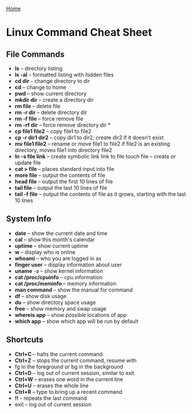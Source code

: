[Home](https://bproorda.github.io/learning.journal/)

# Linux Command Cheat Sheet #

## File Commands ##
- **ls** – directory listing
- **ls -al** – formatted listing with hidden files
- **cd dir** - change directory to dir
- **cd** – change to home
- **pwd** – show current directory
- **mkdir dir** – create a directory dir
- **rm file** – delete file
- **rm -r dir** – delete directory dir
- **rm -f file** – force remove file
- **rm -rf dir** – force remove directory dir *
- **cp file1 file2** – copy file1 to file2
- **cp -r dir1 dir2** – copy dir1 to dir2; create dir2 if it
  doesn't exist
- **mv file1 file2** – rename or move file1 to file2
  if file2 is an existing directory, moves file1 into
  directory file2
- **ln -s file link** – create symbolic link link to file
  touch file – create or update file
- **cat > file** – places standard input into file
- **more file** – output the contents of file
- **head file** – output the first 10 lines of file
- **tail file** – output the last 10 lines of file
- **tail -f file** – output the contents of file as it
  grows, starting with the last 10 lines

## System Info ##
- **date** – show the current date and time
- **cal** – show this month's calendar
- **uptime** – show current uptime
- **w** – display who is online
- **whoami** – who you are logged in as
- **finger user** – display information about user
- **uname** -a – show kernel information
- **cat /proc/cpuinfo** – cpu information
- **cat /proc/meminfo** – memory information
- **man command** – show the manual for command
- **df** – show disk usage
- **du** – show directory space usage
- **free** – show memory and swap usage
- **whereis app** – show possible locations of app
- **which app** – show which app will be run by default

## Shortcuts ##
- **Ctrl+C** – halts the current command
- **Ctrl+Z** – stops the current command, resume with
- fg in the foreground or bg in the background
- **Ctrl+D** – log out of current session, similar to exit
- **Ctrl+W** – erases one word in the current line
- **Ctrl+U** – erases the whole line
- **Ctrl+R** – type to bring up a recent command
- **!!** - repeats the last command
- exit – log out of current session
